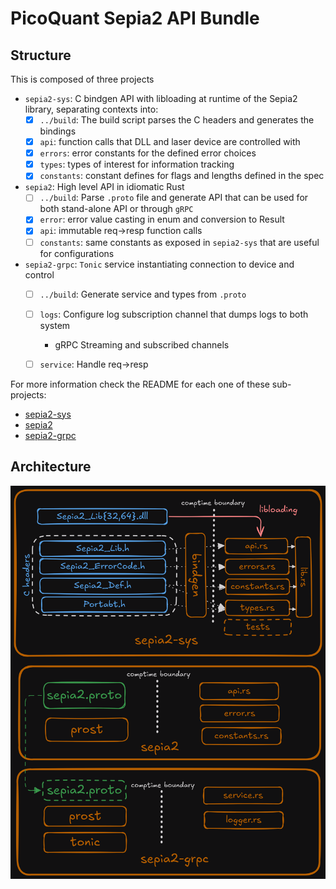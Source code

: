 # PicoQuant Sepia2 API Bundle

## Structure

This is composed of three projects
- `sepia2-sys`: C bindgen API with libloading at runtime of the Sepia2 library,
  separating contexts into:
    - [X] `../build`: The build script parses the C headers and generates the
    bindings
    - [X] `api`: function calls that DLL and laser device are controlled with
    - [X] `errors`: error constants for the defined error choices
    - [X] `types`: types of interest for information tracking
    - [X] `constants`: constant defines for flags and lengths defined in the spec
- `sepia2`: High level API in idiomatic Rust
    - [ ] `../build`: Parse `.proto` file and generate API that can be used for both
      stand-alone API or through `gRPC`
    - [X] `error`: error value casting in enum and conversion to Result
    - [X] `api`: immutable req->resp function calls
    - [ ] `constants`: same constants as exposed in `sepia2-sys` that are useful for
      configurations
- `sepia2-grpc`: `Tonic` service instantiating connection to device and control
    - [ ] `../build`: Generate service and types from `.proto`
    - [ ] `logs`: Configure log subscription channel that dumps logs to both system
        - gRPC Streaming
      and subscribed channels
    - [ ] `service`: Handle req->resp


For more information check the README for each one of these sub-projects:
- [sepia2-sys](./sepia2-sys)
- [sepia2](./sepia2)
- [sepia2-grpc](./sepia2-grpc)

## Architecture

![alt text](./img/arch-dark.excalidraw.png "Sepia2 API + gRPC architecture")
